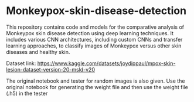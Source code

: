 # Monkeypox-skin-disease-detection
This repository contains code and models for the comparative analysis of Monkeypox skin disease detection using deep learning techniques. It includes various CNN architectures, including custom CNNs and transfer learning approaches, to classify images of Monkeypox versus other skin diseases and healthy skin.

Dataset link: https://www.kaggle.com/datasets/joydippaul/mpox-skin-lesion-dataset-version-20-msld-v20

The original notebook and tester for random images is also given.
Use the original notebook for generating the weight file and then use the weight file (.h5) in the tester
